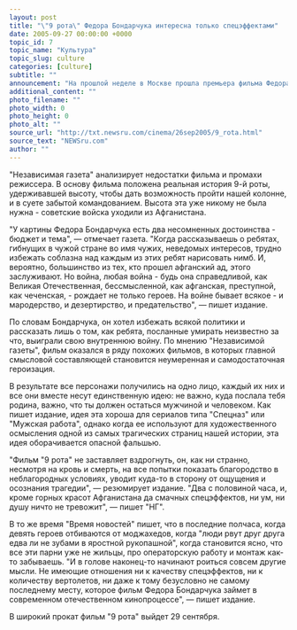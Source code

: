 ```yaml
---
layout: post
title: "\"9 рота\" Федора Бондарчука интересна только спецэффектами"
date: 2005-09-27 00:00:00 +0000
topic_id: 7
topic_name: "Культура"
topic_slug: culture
categories: [culture]
subtitle: ""
announcement: "На прошлой неделе в Москве прошла премьера фильма Федора Бондарчука \"9 рота\". Бюджет картины более чем внушительный - 9 млн долл., из них только 450 тысяч ушло на сцену взрыва самолета - она снималась 17 дней. Кроме того, в картине принимала участие массовка из 2 тысяч человек, снимались 30 танков, 25 БМП, 24 БТР, 10 вертолетов и 23 самолета."
additional_content: ""
photo_filename: ""
photo_width: 0
photo_height: 0
photo_alt: ""
source_url: "http://txt.newsru.com/cinema/26sep2005/9_rota.html"
source_text: "NEWSru.com"
author: ""
---
```

"Независимая газета" анализирует недостатки фильма и промахи режиссера. В основу фильма положена реальная история 9-й роты, удерживавшей высоту, чтобы дать возможность пройти нашей колонне, и в суете забытой командованием. Высота эта уже никому не была нужна - советские войска уходили из Афганистана.

"У картины Федора Бондарчука есть два несомненных достоинства - бюджет и тема", &mdash; отмечает газета. "Когда рассказываешь о ребятах, гибнущих в чужой стране во имя чужих, неведомых интересов, трудно избежать соблазна над каждым из этих ребят нарисовать нимб. И, вероятно, большинство из тех, кто прошел афганский ад, этого заслуживают. Но война, любая война - будь она справедливой, как Великая Отечественная, бессмысленной, как афганская, преступной, как чеченская, - рождает не только героев. На войне бывает всякое - и мародерство, и дезертирство, и предательство", &mdash; пишет издание.

По словам Бондарчука, он хотел избежать всякой политики и рассказать лишь о том, как ребята, посланные умирать неизвестно за что, выиграли свою внутреннюю войну. По мнению "Независимой газеты", фильм оказался в ряду похожих фильмов, в которых главной смысловой составляющей становится неумеренная и самодостаточная героизация.

В результате все персонажи получились на одно лицо, каждый их них и все они вместе несут единственную идею: не важно, куда послала тебя родина, важно, что ты должен остаться мужчиной и человеком. Как пишет издание, идея эта хороша для сериалов типа "Спецназ" или "Мужская работа", однако когда ее используют для художественного осмысления одной из самых трагических страниц нашей истории, эта идея оборачивается опасной фальшью.

"Фильм "9 рота" не заставляет вздрогнуть, он, как ни странно, несмотря на кровь и смерть, на все попытки показать благородство в неблагородных условиях, уводит куда-то в сторону от ощущения и осознания трагедии", &mdash; резюмирует издание. "Два с половиной часа, и, кроме горных красот Афганистана да смачных спецэффектов, ни ум, ни душу ничто не тревожит", &mdash; пишет "НГ".

В то же время "Время новостей" пишет, что в последние полчаса, когда девять героев отбиваются от моджахедов, когда "люди рвут друг друга едва ли не зубами в яростной рукопашной", когда становится ясно, что все эти парни уже не жильцы, про операторскую работу и монтаж как-то забываешь. "И в голове наконец-то начинают роиться совсем другие мысли. Не имеющие отношения ни к качеству спецэффектов, ни к количеству вертолетов, ни даже к тому безусловно не самому последнему месту, которое фильм Федора Бондарчука займет в современном отечественном кинопроцессе", &mdash; пишет издание.

В широкий прокат фильм "9 рота" выйдет 29 сентября.
